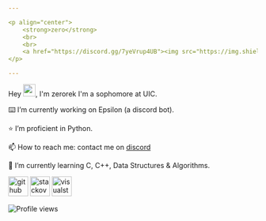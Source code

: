 ```yaml
---

<p align="center">
	<strong>zero</strong>
	<br>
	<br>
	<a href="https://discord.gg/7yeVrup4UB"><img src="https://img.shields.io/badge/Discord-5865F2.svg?logo=Discord&logoColor=white"></a>
</p>

---
```


Hey <a href="https://github.com/Auxtal"><img src="https://media.giphy.com/media/hvRJCLFzcasrR4ia7z/giphy.gif" width="25px"></a>,  I'm zerorek
I'm a sophomore at UIC.

⌨️ I’m currently working on Epsilon (a discord bot).

⭐ I’m proficient in Python.

📫 How to reach me: contact me on [discord](https://discord.com/users/135932078486192128)

🌱 I’m currently learning C, C++, Data Structures & Algorithms.


[<img src='https://cdn.jsdelivr.net/npm/simple-icons@3.0.1/icons/github.svg' alt='github' height='40'>](https://github.com/zerorek)  [<img src='https://cdn.jsdelivr.net/npm/simple-icons@3.0.1/icons/stackoverflow.svg' alt='stackoverflow' height='40'>](https://stackoverflow.com/users/17368666)  [<img src='https://cdn.jsdelivr.net/npm/simple-icons@3.0.1/icons/visualstudiocode.svg' alt='visualstudiocode' height='40'>](https://code.visualstudio.com/)  

![Profile views](https://gpvc.arturio.dev/zerorek)  


